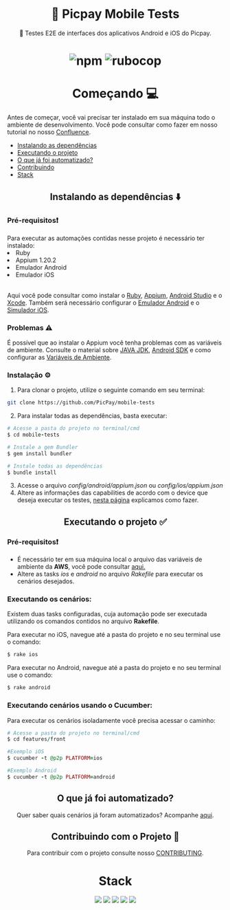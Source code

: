 <h1 align="center">
📲 Picpay Mobile Tests
</h1>
<p  align="center">🚀 Testes E2E de interfaces dos aplicativos Android e iOS do Picpay.</p>
<h1  align="center">
<img  alt="npm"  src="https://img.shields.io/npm/v/appium?label=appium&logo=appium&style=flat-square">
<img alt="rubocop" src="https://img.shields.io/badge/code_style-rubocop-brightgreen.svg?style=flat-square">


 <h1 align="center">Começando 💻</h1>
Antes de começar, você vai precisar ter instalado em sua máquina todo o ambiente de desenvolvimento. Você pode consultar    como fazer em nosso tutorial no nosso <a href="https://picpay.atlassian.net/wiki/spaces/ATI/pages/1435697508/Configura+o+do+ambiente+de+desenvolvimento">Confluence</a>.

- [Instalando as dependências](#setup)
- [Executando o projeto](#running)
- [O que já foi automatizado?](#fluxos)
- [Contribuindo](#contributing)
- [Stack](#stack)

<h2 align="center" name="setup">Instalando as dependências ⬇️</h2>
<h3>Pré-requisitos❗</h3>
Para executar as automações contidas nesse projeto é necessário ter instalado:
<li>Ruby</li>
<li>Appium 1.20.2</li>
<li>Emulador Android</li>
<li>Emulador iOS</li><br>

 Aqui você pode consultar como instalar o [Ruby](https://picpay.atlassian.net/wiki/spaces/ATI/pages/1543897161/Instalando+o+Ruby), [Appium](https://picpay.atlassian.net/wiki/spaces/ATI/pages/1427964569/Configurando+o+Appium), [Android Studio](https://picpay.atlassian.net/wiki/spaces/TP/pages/1142490835/Como+configurar+o+Android+Studio) e o [Xcode](https://picpay.atlassian.net/wiki/spaces/TP/pages/1100185996/Como+configurar+o+Xcode).
 Também será necessário configurar o [Emulador Android](https://picpay.atlassian.net/wiki/spaces/TP/pages/1142490835/Como+configurar+o+Android+Studio#%23-Instalando-o-Emulador-de-Android%3A) e o [Simulador iOS](https://picpay.atlassian.net/wiki/spaces/TP/pages/1100644543/Instalando+o+App+no+Simulator).

<h3>Problemas ⚠️</h3>

É possível que ao instalar o Appium você tenha problemas com as variáveis de ambiente. Consulte o material sobre [JAVA JDK](https://picpay.atlassian.net/wiki/spaces/ATI/pages/1427964569/Configurando+o+Appium#%23-Instalando-o-JAVA-JDK-(Java-SE-Development-Kit)), [Android SDK](https://picpay.atlassian.net/wiki/spaces/ATI/pages/1427964569/Configurando+o+Appium#%23-Configurando-o-Android-SDK) e como configurar as [Variáveis de Ambiente](https://picpay.atlassian.net/wiki/spaces/ATI/pages/1427964569/Configurando+o+Appium#%23-Configurando-as-Vari%C3%A1veis-de-Ambiente).

<h3>Instalação ⚙️</h3>

1. Para clonar o projeto, utilize o seguinte comando em seu terminal:
```bash
git clone https://github.com/PicPay/mobile-tests
```
2. Para instalar todas as dependências, basta executar:
```ruby
# Acesse a pasta do projeto no terminal/cmd
$ cd mobile-tests

# Instale a gem Bundler
$ gem install bundler

# Instale todas as dependências
$ bundle install
```
3. Acesse o arquivo *config/android/appium.json* ou *config/ios/appium.json*
4. Altere as informações das capabilities de acordo com o device que deseja executar os testes, [nesta página](https://picpay.atlassian.net/wiki/spaces/ATI/pages/1435697508/Configura+o+do+ambiente+de+desenvolvimento) explicamos como fazer.

<h2 align="center" name="running">Executando o projeto ✅</h2>
<h3>Pré-requisitos❗</h3>

- É necessário ter em sua máquina local o arquivo das variáveis de ambiente da <b>AWS</b>, você pode consultar [aqui.](blank)
- Altere as tasks *ios* e *android* no arquivo *Rakefile* para executar os cenários desejados.

<h3>Executando os cenários:</h3>
Existem duas tasks configuradas, cuja automação pode ser executada utilizando os comandos contidos no arquivo <b>Rakefile</b>.

Para executar no iOS, navegue até a pasta do projeto e no seu terminal use o comando:
```ruby
$ rake ios
```

Para executar no Android, navegue até a pasta do projeto e no seu terminal use o comando:
```ruby
$ rake android
```
<h3>Executando cenários usando o Cucumber:</h3>

Para executar os cenários isoladamente você precisa acessar o caminho:
```ruby
# Acesse a pasta do projeto no terminal/cmd
$ cd features/front

#Exemplo iOS
$ cucumber -t @p2p PLATFORM=ios

#Exemplo Android
$ cucumber -t @p2p PLATFORM=android
```

<h2 align="center" name="fluxos">O que já foi automatizado?</h2>
<p align="center">Quer saber quais cenários já foram automatizados? Acompanhe <a href="">aqui</a>.</p>


<h2 align="center" name="contributing">Contribuindo com o Projeto 🔄</h2>
<p align="center">Para contribuir com o projeto consulte nosso <a href="https://github.com/PicPay/mobile-tests/blob/main/CONTRIBUTING.md">CONTRIBUTING</a>.</p>

<h1  align="center" name="stack">
Stack
</h1>
<p  align="center">
<img  src="https://img.shields.io/badge/ruby-CB0202?style=for-the-badge&logo=ruby"/>
<img  src="https://img.shields.io/badge/selenium-000000?style=for-the-badge&logo=selenium"/>
<img  src="https://img.shields.io/badge/cucumber-000000?style=for-the-badge&logo=cucumber"/>
<img  src="https://img.shields.io/badge/Browserstack-FF9900?style=for-the-badge&logo=browserstack"/>
<img  src="https://img.shields.io/badge/Amazon s3-232F3E?style=for-the-badge&logo=amazon-s3"/>
</p>
